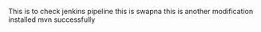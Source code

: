 This is to check jenkins pipeline
this is swapna
this is another modification
installed mvn successfully
